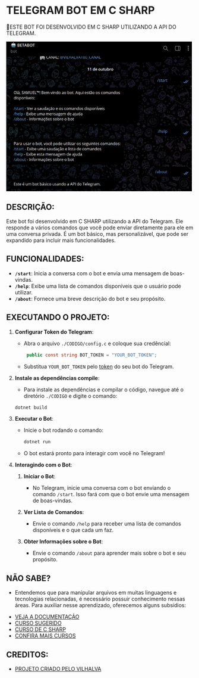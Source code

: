 # TELEGRAM BOT EM C SHARP
🤤ESTE BOT FOI DESENVOLVIDO EM C SHARP UTILIZANDO A API DO TELEGRAM.

<img src="FOTO.jpg" align="center" width="500"> <br>

## DESCRIÇÃO:
Este bot foi desenvolvido em C SHARP utilizando a API do Telegram. Ele responde a vários comandos que você pode enviar diretamente para ele em uma conversa privada. É um bot básico, mas personalizável, que pode ser expandido para incluir mais funcionalidades.

## FUNCIONALIDADES:
- **`/start`**: Inicia a conversa com o bot e envia uma mensagem de boas-vindas.
- **`/help`**: Exibe uma lista de comandos disponíveis que o usuário pode utilizar.
- **`/about`**: Fornece uma breve descrição do bot e seu propósito.

## EXECUTANDO O PROJETO:
1. **Configurar Token do Telegram**:
   - Abra o arquivo `./CODIGO/config.c` e coloque sua credêncial:
     ```cs
      public const string BOT_TOKEN = "YOUR_BOT_TOKEN"; 
     ```
   - Substitua `YOUR_BOT_TOKEN` pelo [token](https://t.me/BotFather) do seu bot do Telegram.

2. **Instale as dependências compile**:
   - Para instale as dependências e compilar o código, navegue até o diretório `./CODIGO` e digite o comando:
   ```bash
   dotnet build
   ```

3. **Executar o Bot**:
   - Inicie o bot rodando o comando:
     ```bash
     dotnet run
     ```
   - O bot estará pronto para interagir com você no Telegram!

4. **Interagindo com o Bot**:
   1. **Iniciar o Bot**:
      - No Telegram, inicie uma conversa com o bot enviando o comando `/start`. Isso fará com que o bot envie uma mensagem de boas-vindas.

   2. **Ver Lista de Comandos**:
      - Envie o comando `/help` para receber uma lista de comandos disponíveis e o que cada um faz.

   3. **Obter Informações sobre o Bot**:
      - Envie o comando `/about` para aprender mais sobre o bot e seu propósito.

## NÃO SABE?
- Entendemos que para manipular arquivos em muitas linguagens e tecnologias relacionadas, é necessário possuir conhecimento nessas áreas. Para auxiliar nesse aprendizado, oferecemos alguns subsidios:
* [VEJA A DOCUMENTAÇÃO](https://core.telegram.org/bots/api)
* [CURSO SUGERIDO](https://github.com/VILHALVA/CURSO-DE-TELEBOT)
* [CURSO DE C SHARP](https://github.com/VILHALVA/CURSO-DE-C-SHARP)
* [CONFIRA MAIS CURSOS](https://github.com/VILHALVA?tab=repositories&q=+topic:CURSO)

## CREDITOS:
- [PROJETO CRIADO PELO VILHALVA](https://github.com/VILHALVA)

